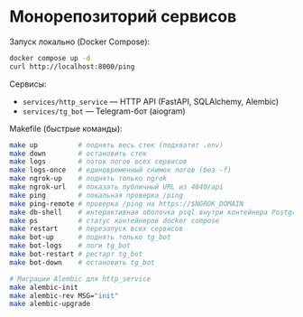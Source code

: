 # Монорепозиторий сервисов

Запуск локально (Docker Compose):

```bash
docker compose up -d
curl http://localhost:8000/ping
```

Сервисы:
- `services/http_service` — HTTP API (FastAPI, SQLAlchemy, Alembic)
- `services/tg_bot` — Telegram-бот (aiogram)

Makefile (быстрые команды):

```bash
make up          # поднять весь стек (подхватит .env)
make down        # остановить стек
make logs        # поток логов всех сервисов
make logs-once   # единовременный снимок логов (без -f)
make ngrok-up    # поднять только ngrok
make ngrok-url   # показать публичный URL из 4040/api
make ping        # локальная проверка /ping
make ping-remote # проверка /ping на https://$NGROK_DOMAIN
make db-shell    # интерактивная оболочка psql внутри контейнера Postgres
make ps          # статус контейнеров docker compose
make restart     # перезапуск всех сервисов
make bot-up      # поднять только tg_bot
make bot-logs    # логи tg_bot
make bot-restart # рестарт tg_bot
make bot-down    # остановить tg_bot

# Миграции Alembic для http_service
make alembic-init
make alembic-rev MSG="init"
make alembic-upgrade
```

